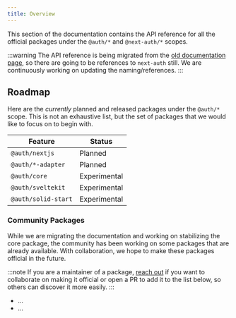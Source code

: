 ```yaml
---
title: Overview
---
```


This section of the documentation contains the API reference for all the official packages under the `@auth/*` and `@next-auth/*` scopes.

:::warning
The API reference is being migrated from the [old documentation page](https://next-auth.js.org), so there are going to be references to `next-auth` still. We are continuously working on updating the naming/references.
:::

## Roadmap

Here are the _currently_ planned and released packages under the `@auth/*` scope. This is not an exhaustive list, but the set of packages that we would like to focus on to begin with.

|       Feature       |  Status  |
| ------------------- | -------- |
| `@auth/nextjs`      | Planned  |
| `@auth/*-adapter`   | Planned  |
| `@auth/core`        | Experimental |
| `@auth/sveltekit`   | Experimental |
| `@auth/solid-start` | Experimental |

### Community Packages

While we are migrating the documentation and working on stabilizing the core package, the community has been working on some packages that are already available. With collaboration, we hope to make these packages official in the future.

:::note
If you are a maintainer of a package, [reach out](https://twitter.com/balazsorban44) if you want to collaborate on making it official or open a PR to add it to the list below, so others can discover it more easily.
:::

- ...
- ...